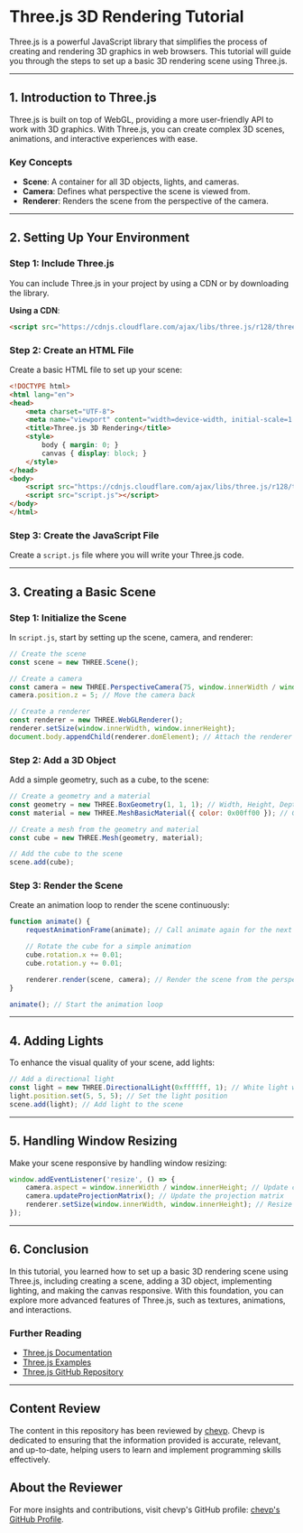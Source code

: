 
# Three.js 3D Rendering Tutorial

Three.js is a powerful JavaScript library that simplifies the process of creating and rendering 3D graphics in web browsers. This tutorial will guide you through the steps to set up a basic 3D rendering scene using Three.js.

---

## 1. Introduction to Three.js

Three.js is built on top of WebGL, providing a more user-friendly API to work with 3D graphics. With Three.js, you can create complex 3D scenes, animations, and interactive experiences with ease.

### Key Concepts

- **Scene**: A container for all 3D objects, lights, and cameras.
- **Camera**: Defines what perspective the scene is viewed from.
- **Renderer**: Renders the scene from the perspective of the camera.

---

## 2. Setting Up Your Environment

### Step 1: Include Three.js

You can include Three.js in your project by using a CDN or by downloading the library.

**Using a CDN**:

```html
<script src="https://cdnjs.cloudflare.com/ajax/libs/three.js/r128/three.min.js"></script>
```

### Step 2: Create an HTML File

Create a basic HTML file to set up your scene:

```html
<!DOCTYPE html>
<html lang="en">
<head>
    <meta charset="UTF-8">
    <meta name="viewport" content="width=device-width, initial-scale=1.0">
    <title>Three.js 3D Rendering</title>
    <style>
        body { margin: 0; }
        canvas { display: block; }
    </style>
</head>
<body>
    <script src="https://cdnjs.cloudflare.com/ajax/libs/three.js/r128/three.min.js"></script>
    <script src="script.js"></script>
</body>
</html>
```

### Step 3: Create the JavaScript File

Create a `script.js` file where you will write your Three.js code.

---

## 3. Creating a Basic Scene

### Step 1: Initialize the Scene

In `script.js`, start by setting up the scene, camera, and renderer:

```javascript
// Create the scene
const scene = new THREE.Scene();

// Create a camera
const camera = new THREE.PerspectiveCamera(75, window.innerWidth / window.innerHeight, 0.1, 1000);
camera.position.z = 5; // Move the camera back

// Create a renderer
const renderer = new THREE.WebGLRenderer();
renderer.setSize(window.innerWidth, window.innerHeight);
document.body.appendChild(renderer.domElement); // Attach the renderer to the DOM
```

### Step 2: Add a 3D Object

Add a simple geometry, such as a cube, to the scene:

```javascript
// Create a geometry and a material
const geometry = new THREE.BoxGeometry(1, 1, 1); // Width, Height, Depth
const material = new THREE.MeshBasicMaterial({ color: 0x00ff00 }); // Green color

// Create a mesh from the geometry and material
const cube = new THREE.Mesh(geometry, material);

// Add the cube to the scene
scene.add(cube);
```

### Step 3: Render the Scene

Create an animation loop to render the scene continuously:

```javascript
function animate() {
    requestAnimationFrame(animate); // Call animate again for the next frame

    // Rotate the cube for a simple animation
    cube.rotation.x += 0.01;
    cube.rotation.y += 0.01;

    renderer.render(scene, camera); // Render the scene from the perspective of the camera
}

animate(); // Start the animation loop
```

---

## 4. Adding Lights

To enhance the visual quality of your scene, add lights:

```javascript
// Add a directional light
const light = new THREE.DirectionalLight(0xffffff, 1); // White light with full intensity
light.position.set(5, 5, 5); // Set the light position
scene.add(light); // Add light to the scene
```

---

## 5. Handling Window Resizing

Make your scene responsive by handling window resizing:

```javascript
window.addEventListener('resize', () => {
    camera.aspect = window.innerWidth / window.innerHeight; // Update camera aspect ratio
    camera.updateProjectionMatrix(); // Update the projection matrix
    renderer.setSize(window.innerWidth, window.innerHeight); // Resize the renderer
});
```

---

## 6. Conclusion

In this tutorial, you learned how to set up a basic 3D rendering scene using Three.js, including creating a scene, adding a 3D object, implementing lighting, and making the canvas responsive. With this foundation, you can explore more advanced features of Three.js, such as textures, animations, and interactions.

### Further Reading

- [Three.js Documentation](https://threejs.org/docs/index.html)
- [Three.js Examples](https://threejs.org/examples/)
- [Three.js GitHub Repository](https://github.com/mrdoob/three.js)

---

## Content Review

The content in this repository has been reviewed by [chevp](https://github.com/chevp). Chevp is dedicated to ensuring that the information provided is accurate, relevant, and up-to-date, helping users to learn and implement programming skills effectively.

## About the Reviewer

For more insights and contributions, visit chevp's GitHub profile: [chevp's GitHub Profile](https://github.com/chevp).
